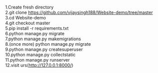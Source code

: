 1.Create fresh directory <br>
2.git clone https://github.com/vijaysingh188/Website-demo/tree/master <br>
3.cd Website-demo <br>
4.git checkout master<br>
5.pip install -r requirements.txt<br>
6.python manage.py migrate <br>
7.python manage.py makemigrations <br>
8.(once more) python manage.py migrate <br>
9.python manage.py createsuperuser <br>
10.python manage.py collectstatic <br>
11.python manage.py runserver<br>
12.visit urs(http://127.0.0.1:8000/) <br>
